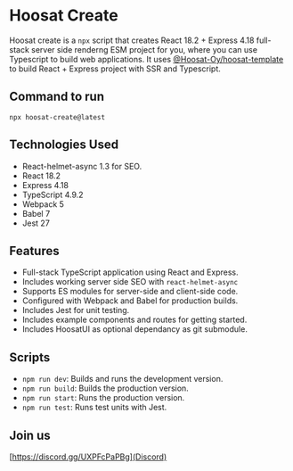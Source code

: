 # Hoosat Create

Hoosat create is a `npx` script that creates React 18.2 + Express 4.18 full-stack server side renderng ESM project for you, where you can use Typescript to build web applications. It uses [@Hoosat-Oy/hoosat-template](https://github.com/Hoosat-Oy/hoosat-template) to build React + Express project with SSR and Typescript. 

## Command to run

```
npx hoosat-create@latest
```

## Technologies Used

- React-helmet-async 1.3 for SEO. 
- React 18.2
- Express 4.18
- TypeScript 4.9.2
- Webpack 5
- Babel 7
- Jest 27

## Features

- Full-stack TypeScript application using React and Express.
- Includes working server side SEO with `react-helmet-async`
- Supports ES modules for server-side and client-side code.
- Configured with Webpack and Babel for production builds.
- Includes Jest for unit testing.
- Includes example components and routes for getting started.
- Includes HoosatUI as optional dependancy as git submodule.

## Scripts

- `npm run dev`: Builds and runs the development version.
- `npm run build`: Builds the production version.
- `npm run start`: Runs the production version.
- `npm run test`: Runs test units with Jest.

## Join us
[https://discord.gg/UXPFcPaPBg](Discord)





